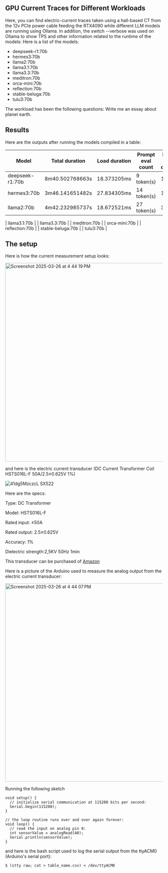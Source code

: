 ## GPU Current Traces for Different Workloads

Here, you can find electric-current traces taken using a hall-based CT from the 12v PCIe power cable feeding the RTX4090 while different LLM models are running using Ollama.
In addition, the switch --verbose was used on Ollama to show TPS and other information related to the runtime of the models:
Here is a list of the models:

* deepseek-r1:70b
* hermes3:70b
* llama2:70b
* llama3.1:70b
* llama3.3:70b
* meditron:70b
* orca-mini:70b
* reflection:70b
* stable-beluga:70b
* tulu3:70b

The workload has been the following questions: Write me an essay about planet earth.

## Results

Here are the outputs after running the models compiled in a table:

| Model | Total duration | Load duration | Prompt eval count | Prompt eval duration | Prompt eval rate | Eval count | Eval duration | Eval rate |
|-------|----------------|---------------|-------------------|----------------------|------------------|------------|---------------|-----------|
| deepseek-r1:70b | 8m40.502768663s | 18.373205ms | 9 token(s) | 1.413s | 6.37 tokens/s | 1320 token(s) | 8m39.069s | 2.54 tokens/s |
| hermes3:70b | 3m46.141651482s | 27.834305ms | 14 token(s) | 1.743s | 8.03 tokens/s | 650 token(s) | 3m44.368s | 2.90 tokens/s |
| llama2:70b | 4m42.232985737s | 18.672521ms | 27 token(s) | 3.014s | 8.96 tokens/s | 871 token(s) | 4m39.199s | 3.12 tokens/s |

| llama3.1:70b |
| llama3.3:70b |
| meditron:70b |
| orca-mini:70b |
| reflection:70b |
| stable-beluga:70b |
| tulu3:70b |

## The setup

Here is how the current measurement setup looks:

<img width="634" alt="Screenshot 2025-03-26 at 4 44 19 PM" src="https://github.com/user-attachments/assets/533f1244-30a3-4817-8887-0536e5a3e604" />

and here is the electric current transducer (DC Current Transformer Coil HSTS016L-F 50A/2.5±0.625V 1%)

![41dg5MzczcL _SX522_](https://github.com/user-attachments/assets/77277676-6b94-4121-b702-d6f53dfc7e86)

Here are the specs:

Type: DC Transformer

Model: HSTS016L-F

Rated input: ±50A

Rated output: 2.5±0.625V

Accuracy: 1%

Dielectric strength:2,5KV 50Hz 1min

This transducer can be purchased of [Amazon](https://www.amazon.com/dp/B0CQ4MLK5B?ref=ppx_yo2ov_dt_b_fed_asin_title)

Here is a picture of the Arduino used to measure the analog output from the electric current transducer:

<img width="633" alt="Screenshot 2025-03-26 at 4 44 07 PM" src="https://github.com/user-attachments/assets/d15a2c3c-5e80-420e-b929-d9826e246526" />

Running the following sketch

```
void setup() {
  // initialize serial communication at 115200 bits per second:
  Serial.begin(115200);
}

// the loop routine runs over and over again forever:
void loop() {
  // read the input on analog pin 0:
  int sensorValue = analogRead(A0);
  Serial.println(sensorValue);
}
```

and here is the bash script used to log the serial output from the ttyACM0 (Arduino's serial port):

```
$ (stty raw; cat > table_name.csv) < /dev/ttyACM0
```

